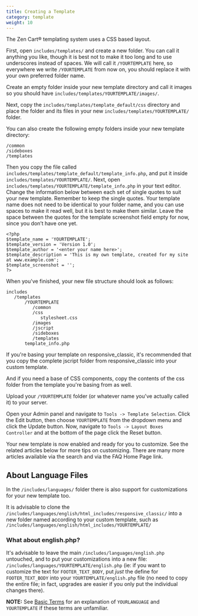 ```yaml
---
title: Creating a Template 
category: template 
weight: 10
---
```


The Zen Cart® templating system uses a CSS based layout.

First, open 
`includes/templates/`
and create a new folder. You can call it anything you like, though it is best not to make it too long and to use underscores instead of spaces. We will call it `/YOURTEMPLATE` here, so everywhere we write 
`/YOURTEMPLATE` from now on, you should replace it with your own preferred folder name.

Create an empty folder inside your new template directory and call it images so you should have `includes/templates/YOURTEMPLATE/images/`.

Next, copy the `includes/templates/template_default/css` directory and place the folder and its files in your new 
`includes/templates/YOURTEMPLATE/` folder.

You can also create the following empty folders inside your new template directory:

```
/common  
/sideboxes  
/templates  
```

Then you copy the file called 
`includes/templates/template_default/template_info.php`, and put it inside 
`includes/templates/YOURTEMPLATE/`.
Next, open 
`includes/templates/YOURTEMPLATE/template_info.php` in your text editor. Change the information below between each set of single quotes to suit your new template. Remember to keep the single quotes. Your template name does not need to be identical to your folder name, and you can use spaces to make it read well, but it is best to make them similar. Leave the space between the quotes for the template screenshot field empty for now, since you don’t have one yet.

```
<?php  
$template_name = 'YOURTEMPLATE';  
$template_version = 'Version 1.0';  
$template_author = '<enter your name here>';  
$template_description = 'This is my own template, created for my site at www.example.com';  
$template_screenshot = '';  
?>
```

When you've finished, your new file structure should look as follows:

```
includes  
   /templates  
       /YOURTEMPLATE  
          /common  
          /css  
             stylesheet.css  
          /images  
          /jscript  
          /sideboxes  
          /templates  
       template_info.php  
```

If you're basing your template on responsive_classic, it's recommended that you copy the complete jscript folder from responsive_classic into your custom template.

And if you need a base of CSS components, copy the contents of the css folder from the template you're basing from as well.

Upload your `/YOURTEMPLATE` folder (or whatever name you've actually called it) to your server.  

Open your Admin panel and navigate to 
`Tools -> Template Selection`.
Click the Edit button, then choose `YOURTEMPLATE` from the dropdown menu and click the Update button. Now, navigate to 
`Tools -> Layout Boxes Controller`
and at the bottom of the page click the Reset button.

Your new template is now enabled and ready for you to customize. See the related articles below for more tips on customizing. There are many more articles available via the search and via the FAQ Home Page link.  

## About Language Files

In the `/includes/languages/` folder there is also support for customizations for your new template too.

It is advisable to clone the `/includes/languages/english/html_includes/responsive_classic/` into a new folder named according to your custom template, such as `/includes/languages/english/html_includes/YOURTEMPLATE/`

### What about english.php?

It's advisable to leave the main `/includes/languages/english.php` untouched, and to put your customizations into a new file: `/includes/languages/YOURTEMPLATE/english.php` (ie: if you want to customize the text for `FOOTER_TEXT_BODY`, put *just* the define for `FOOTER_TEXT_BODY` into your `YOURTEMPLATE/english.php` file (no need to copy the entire file; in fact, upgrades are easier if you only put the individual changes there).

**NOTE:** See [Basic Terms](/user/first_steps/basic_terms/) for an 
explanation of `YOURLANGUAGE` and `YOURTEMPLATE` if these terms are 
unfamiliar. 

